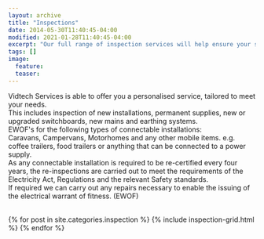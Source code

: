 ```yaml
---
layout: archive
title: "Inspections"
date: 2014-05-30T11:40:45-04:00
modified: 2021-01-28T11:40:45-04:00
excerpt: "Our full range of inspection services will help ensure your safety and compliance."
tags: []
image:
  feature:
  teaser:
---
```

Vidtech Services is able to offer you a personalised service, tailored to meet your needs.
<BR>
This includes inspection of new installations, permanent supplies, new or upgraded switchboards, new mains and earthing systems.  
EWOF's for the following types of connectable installations:  
Caravans, Campervans, Motorhomes and any other mobile items. e.g. coffee trailers, food trailers or anything that can be connected to a power supply.  
As any connectable installation is required to be re-certified every four years, the re-inspections are carried out to meet the requirements of the Electricity Act, Regulations and the relevant Safety standards.
<BR>
 If required we can carry out any repairs necessary to enable the issuing of the electrical warrant of fitness. (EWOF)
<BR>
<BR>
<div class="tiles">
{% for post in site.categories.inspection %}
  {% include inspection-grid.html %}
{% endfor %}
</div><!-- /.tiles -->
